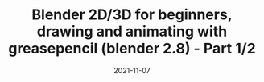 ---
title: 'Blender 2D/3D for beginners, drawing and animating with greasepencil (blender 2.8) - Part 1/2'
link: https://www.youtube.com/watch?v=c57qq2nE3B0
description: A step-by-step tutorial on how to use the 2D/3D drawing tools in Blender 2.8.
tags: [animation]
date: 2021-11-07
---